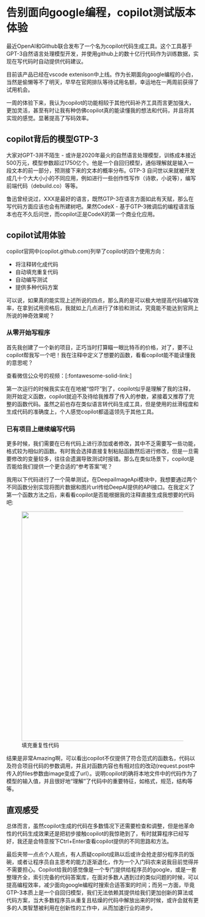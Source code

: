 # 告别面向google编程，copilot测试版本体验

最近OpenAI和Github联合发布了一个名为copilot代码生成工具。这个工具基于GPT-3自然语言处理模型开发，并使用github上的数十亿行代码作为训练数据，实现在写代码时自动提供代码建议。

目前该产品已经在vscode extenison中上线。作为长期面向google编程的小白，当然是偷懒等不了明天，早早在官网排队等待试用名额，幸运地在一两周前获得了试用机会。

一周的体验下来，我认为copilot的功能相较于其他代码补齐工具而言更加强大，更加灵活，甚至有时让我有种仿佛copilot真的能读懂我的想法和代码，并且将其实现的感觉。显著提高了写码效率。

## copilot背后的模型GTP-3

大家对GPT-3并不陌生 - 或许是2020年最火的自然语言处理模型，训练成本接近500万元，模型参数超过1750亿个。他是一个自回归模型，通俗理解就是输入一段文本的前一部分，预测接下来的文本的概率分布。GTP-3 自问世以来就被开发成几十个大大小小的不同应用，例如进行一些创作性写作（诗歌，小说等），编写前端代码（debuild.co）等等。

鲁迅曾经说过，XXX是最好的语言，既然GTP-3在语言方面如此有天赋，那么在写代码方面应该也会有所建树吧。果然CodeX - 基于GTP-3微调后的编程语言版本也在不久后问世，而copilot正是CodeX的第一个商业化应用。

## copilot试用体验

copilot官网中(copilot.github.com)列举了copilot的四个使用方向：
* 将注释转化成代码
* 自动填充重复代码
* 自动编写测试
* 提供多种代码方案
  
可以说，如果真的能实现上述所说的四点，那么真的是可以极大地提高代码编写效率，在拿到试用资格后，我就如上几点进行了体验和测试，究竟能不能达到官网上所说的神奇效果呢？

### 从零开始写程序

首先我创建了一个新的项目，正巧当时打算瞄一眼比特币的价格，对了，要不让copilot帮我写一个吧！我在注释中定义了想要的函数，看看copilot能不能读懂我的意思呢？

查看微信公众号的视频：[:fontawesome-solid-link:]

第一次运行的时候我实实在在地被“惊吓”到了，copilot似乎是理解了我的注释，刚开始定义函数，copilot就迫不及待给我推荐了传入的参数，紧接着又推荐了完整的函数代码。虽然之前也存在类似语言转代码生成工具，但是使用的丝滑程度和生成代码的准确度上，个人感觉copilot都遥遥领先于其他工具。

### 已有项目上继续编写代码

更多时候，我们需要在已有代码上进行添加或者修改，其中不乏需要写一些功能，格式较为相似的函数。有时我会选择直接复制粘贴函数然后进行修改，但是一旦需要修改的变量较多，往往会遗漏导致测试时报错。那么在类似场景下，copilot是否能给我们提供一个更合适的“参考答案”呢？

我用以下代码进行了一个简单测试，在DeepaiImageApi模块中，我想要通过两个不同函数分别实现将图片数据和图片url传给DeepAI提供的API接口。在我定义了第一个函数方法之后，来看看copilot是否能根据我的注释直接生成我想要的代码吧:

<figure>
  <img src="https://cdn.jsdelivr.net/gh/BulletTech2021/Pics/2021-7-20/1626788592731-copilot%20repetitive%20code.PNG" width="600" />
  <figcaption>填充重复性代码</figcaption>
</figure>

结果是非常Amazing啊，可以看出copilot不仅提供了符合范式的函数名，代码以及符合项目代码的参数调用，并且对函数内容也有相对应的改动(request.post中传入的files参数由image变成了url）。说明copilot的确将本地文件中的代码作为了模型的输入值，并且很好地“理解”了代码中的重要特征，如格式，规范，结构等等。
## 直观感受

总体而言，虽然copilot生成的代码在多数情况下还需要检查和调整，但是他革命性的代码生成效果还是把初步接触copilot的我惊艳到了，有时就算程序已经写好，我还是会特意按下Ctrl+Enter查看copilot提供的不同思路和方法。

最后夹带一点点个人观点，有人质疑copilot成熟以后或许会抢走部分程序员的饭碗，或者让程序员自主思考的能力逐渐退化，作为一个入门码农来说我目前觉得并不需要担心。Copilot给我的感觉像是一个专门提供给程序员的google，或是一套整理齐全，索引完备的代码答案库，在面对多数人遇到过的类似问题的时候，可以提高编程效率，减少面向google编程时搜索合适答案的时间；而另一方面，毕竟GTP-3本质上是一个自回归模型，我们无法依赖其提供给我们更加创新的算法或代码方案，当大多数程序员从重复且枯燥的代码中解放出来的时候，或许会就有更多的人类智慧被利用在创新性的工作中，从而加速行业的进步。
